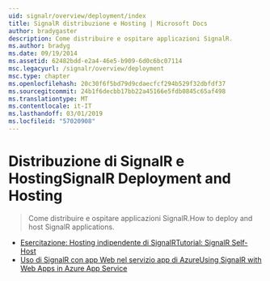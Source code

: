 ```yaml
---
uid: signalr/overview/deployment/index
title: SignalR distribuzione e Hosting | Microsoft Docs
author: bradygaster
description: Come distribuire e ospitare applicazioni SignalR.
ms.author: bradyg
ms.date: 09/19/2014
ms.assetid: 62482bdd-e2a4-46e5-b909-6d0c6bc07114
msc.legacyurl: /signalr/overview/deployment
msc.type: chapter
ms.openlocfilehash: 20c30f6f5bd79d9cdaecfcf294b529f32dbfdf37
ms.sourcegitcommit: 24b1f6decbb17bb22a45166e5fdb0845c65af498
ms.translationtype: MT
ms.contentlocale: it-IT
ms.lasthandoff: 03/01/2019
ms.locfileid: "57020908"
---
```

<a name="signalr-deployment-and-hosting"></a><span data-ttu-id="cc813-103">Distribuzione di SignalR e Hosting</span><span class="sxs-lookup"><span data-stu-id="cc813-103">SignalR Deployment and Hosting</span></span>
====================
> <span data-ttu-id="cc813-104">Come distribuire e ospitare applicazioni SignalR.</span><span class="sxs-lookup"><span data-stu-id="cc813-104">How to deploy and host SignalR applications.</span></span>


- [<span data-ttu-id="cc813-105">Esercitazione: Hosting indipendente di SignalR</span><span class="sxs-lookup"><span data-stu-id="cc813-105">Tutorial: SignalR Self-Host</span></span>](tutorial-signalr-self-host.md)
- [<span data-ttu-id="cc813-106">Uso di SignalR con app Web nel servizio app di Azure</span><span class="sxs-lookup"><span data-stu-id="cc813-106">Using SignalR with Web Apps in Azure App Service</span></span>](using-signalr-with-azure-web-sites.md)

